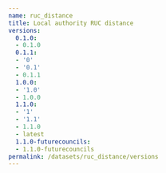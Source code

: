 ```yaml
---
name: ruc_distance
title: Local authority RUC distance
versions:
  0.1.0:
  - 0.1.0
  0.1.1:
  - '0'
  - '0.1'
  - 0.1.1
  1.0.0:
  - '1.0'
  - 1.0.0
  1.1.0:
  - '1'
  - '1.1'
  - 1.1.0
  - latest
  1.1.0-futurecouncils:
  - 1.1.0-futurecouncils
permalink: /datasets/ruc_distance/versions
---
```

